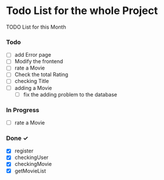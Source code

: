 # Todo List for the whole Project

TODO List for this Month

### Todo

- [ ] add Error page
- [ ] Modify the frontend
- [ ] rate a Movie
- [ ] Check the total Rating
- [ ] checking Title
- [ ] adding a Movie
  - [ ] fix the adding problem to the database  

### In Progress

- [ ] rate a Movie

### Done ✓

- [x] register
- [x] checkingUser
- [x] checkingMovie
- [x] getMovieList
